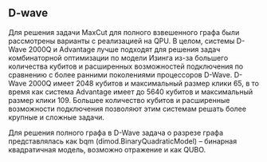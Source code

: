 ## D-wave
Для решения задачи MaxCut для полного взвешенного графа были рассмотрены варианты с реализацией на QPU. В целом, системы D-Wave 2000Q и Advantage лучше подходят для решения задач комбинаторной оптимизации по модели Изинга из-за большего количества кубитов и расширенных возможностей подключения по сравнению с более ранними поколениями процессоров D-Wave. D-Wave 2000Q имеет 2048 кубитов и максимальный размер клики 65, в то время как система Advantage имеет до 5640 кубитов и максимальный размер клики 109. Большее количество кубитов и расширенные возможности подключения позволяют этим системам решать более крупные и сложные задачи.

Для решения полного графа в D-Wave задача о разрезе графа представлялась как bqm (dimod.BinaryQuadraticModel) – бинарная квадратичная модель, возможно отражение и как QUBO.

